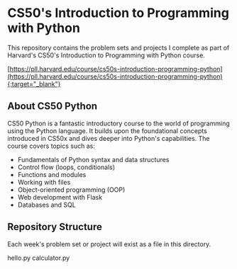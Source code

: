# CS50's Introduction to Programming with Python

This repository contains the problem sets and projects I complete as part of
Harvard's CS50's Introduction to Programming with Python course.

[https://pll.harvard.edu/course/cs50s-introduction-programming-python](https://pll.harvard.edu/course/cs50s-introduction-programming-python){:target="_blank"}

## About CS50 Python

CS50 Python is a fantastic introductory course to the world of programming using
the Python language. It builds upon the foundational concepts introduced in
CS50x and dives deeper into Python's capabilities. The course covers topics such
as:

- Fundamentals of Python syntax and data structures
- Control flow (loops, conditionals)
- Functions and modules
- Working with files
- Object-oriented programming (OOP)
- Web development with Flask
- Databases and SQL

## Repository Structure

Each week's problem set or project will exist as a file in this directory.

hello.py calculator.py
